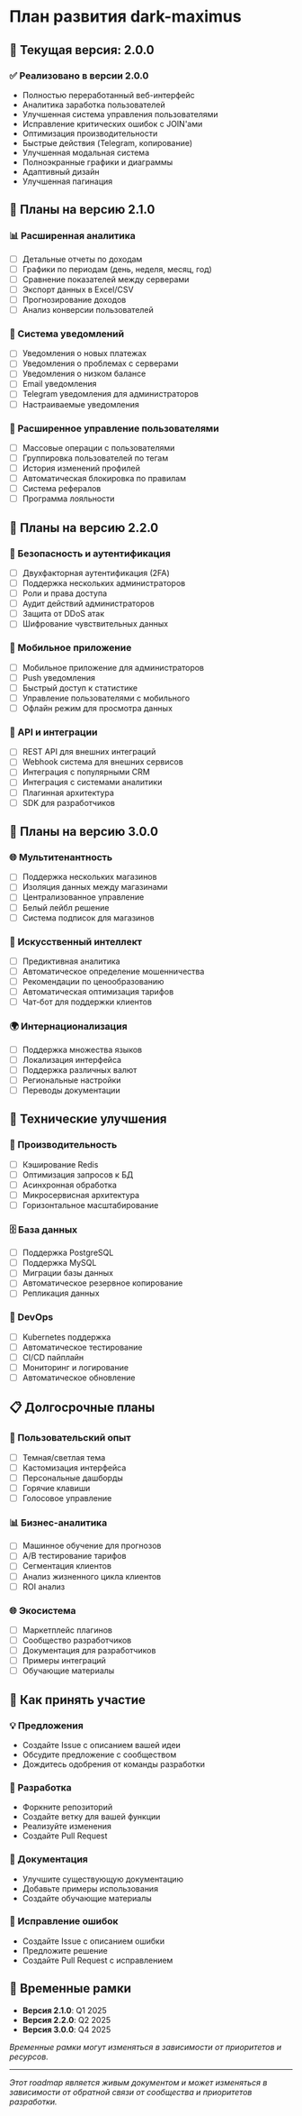 # План развития dark-maximus

## 🎯 Текущая версия: 2.0.0

### ✅ Реализовано в версии 2.0.0
- Полностью переработанный веб-интерфейс
- Аналитика заработка пользователей
- Улучшенная система управления пользователями
- Исправление критических ошибок с JOIN'ами
- Оптимизация производительности
- Быстрые действия (Telegram, копирование)
- Улучшенная модальная система
- Полноэкранные графики и диаграммы
- Адаптивный дизайн
- Улучшенная пагинация

## 🚀 Планы на версию 2.1.0

### 📊 Расширенная аналитика
- [ ] Детальные отчеты по доходам
- [ ] Графики по периодам (день, неделя, месяц, год)
- [ ] Сравнение показателей между серверами
- [ ] Экспорт данных в Excel/CSV
- [ ] Прогнозирование доходов
- [ ] Анализ конверсии пользователей

### 🔔 Система уведомлений
- [ ] Уведомления о новых платежах
- [ ] Уведомления о проблемах с серверами
- [ ] Уведомления о низком балансе
- [ ] Email уведомления
- [ ] Telegram уведомления для администраторов
- [ ] Настраиваемые уведомления

### 👥 Расширенное управление пользователями
- [ ] Массовые операции с пользователями
- [ ] Группировка пользователей по тегам
- [ ] История изменений профилей
- [ ] Автоматическая блокировка по правилам
- [ ] Система рефералов
- [ ] Программа лояльности

## 🎯 Планы на версию 2.2.0

### 🔐 Безопасность и аутентификация
- [ ] Двухфакторная аутентификация (2FA)
- [ ] Поддержка нескольких администраторов
- [ ] Роли и права доступа
- [ ] Аудит действий администраторов
- [ ] Защита от DDoS атак
- [ ] Шифрование чувствительных данных

### 📱 Мобильное приложение
- [ ] Мобильное приложение для администраторов
- [ ] Push уведомления
- [ ] Быстрый доступ к статистике
- [ ] Управление пользователями с мобильного
- [ ] Офлайн режим для просмотра данных

### 🔄 API и интеграции
- [ ] REST API для внешних интеграций
- [ ] Webhook система для внешних сервисов
- [ ] Интеграция с популярными CRM
- [ ] Интеграция с системами аналитики
- [ ] Плагинная архитектура
- [ ] SDK для разработчиков

## 🎯 Планы на версию 3.0.0

### 🌐 Мультитенантность
- [ ] Поддержка нескольких магазинов
- [ ] Изоляция данных между магазинами
- [ ] Централизованное управление
- [ ] Белый лейбл решение
- [ ] Система подписок для магазинов

### 🤖 Искусственный интеллект
- [ ] Предиктивная аналитика
- [ ] Автоматическое определение мошенничества
- [ ] Рекомендации по ценообразованию
- [ ] Автоматическая оптимизация тарифов
- [ ] Чат-бот для поддержки клиентов

### 🌍 Интернационализация
- [ ] Поддержка множества языков
- [ ] Локализация интерфейса
- [ ] Поддержка различных валют
- [ ] Региональные настройки
- [ ] Переводы документации

## 🔧 Технические улучшения

### 🚀 Производительность
- [ ] Кэширование Redis
- [ ] Оптимизация запросов к БД
- [ ] Асинхронная обработка
- [ ] Микросервисная архитектура
- [ ] Горизонтальное масштабирование

### 🗄️ База данных
- [ ] Поддержка PostgreSQL
- [ ] Поддержка MySQL
- [ ] Миграции базы данных
- [ ] Автоматическое резервное копирование
- [ ] Репликация данных

### 🔧 DevOps
- [ ] Kubernetes поддержка
- [ ] Автоматическое тестирование
- [ ] CI/CD пайплайн
- [ ] Мониторинг и логирование
- [ ] Автоматическое обновление

## 📋 Долгосрочные планы

### 🎨 Пользовательский опыт
- [ ] Темная/светлая тема
- [ ] Кастомизация интерфейса
- [ ] Персональные дашборды
- [ ] Горячие клавиши
- [ ] Голосовое управление

### 📊 Бизнес-аналитика
- [ ] Машинное обучение для прогнозов
- [ ] A/B тестирование тарифов
- [ ] Сегментация клиентов
- [ ] Анализ жизненного цикла клиентов
- [ ] ROI анализ

### 🌐 Экосистема
- [ ] Маркетплейс плагинов
- [ ] Сообщество разработчиков
- [ ] Документация для разработчиков
- [ ] Примеры интеграций
- [ ] Обучающие материалы

## 🤝 Как принять участие

### 💡 Предложения
- Создайте Issue с описанием вашей идеи
- Обсудите предложение с сообществом
- Дождитесь одобрения от команды разработки

### 🔧 Разработка
- Форкните репозиторий
- Создайте ветку для вашей функции
- Реализуйте изменения
- Создайте Pull Request

### 📝 Документация
- Улучшите существующую документацию
- Добавьте примеры использования
- Создайте обучающие материалы

### 🐛 Исправление ошибок
- Создайте Issue с описанием ошибки
- Предложите решение
- Создайте Pull Request с исправлением

## 📅 Временные рамки

- **Версия 2.1.0**: Q1 2025
- **Версия 2.2.0**: Q2 2025
- **Версия 3.0.0**: Q4 2025

*Временные рамки могут изменяться в зависимости от приоритетов и ресурсов.*

---

*Этот roadmap является живым документом и может изменяться в зависимости от обратной связи от сообщества и приоритетов разработки.*
